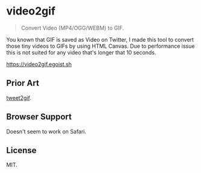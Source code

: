 # video2gif

> Convert Video (MP4/OGG/WEBM) to GIF.

You known that GIF is saved as Video on Twitter, I made this tool to convert those tiny videos to GIFs by using HTML Canvas. Due to performance issue this is not suited for any video that's longer that 10 seconds.

https://video2gif.egoist.sh

## Prior Art

[tweet2gif](https://github.com/idiotWu/tweet2gif/).

## Browser Support

Doesn't seem to work on Safari.

## License

MIT.
